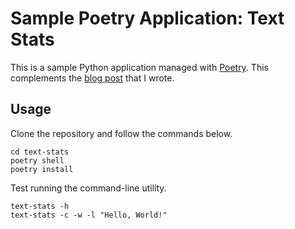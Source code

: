 # Sample Poetry Application: Text Stats

This is a sample Python application managed with
[Poetry](https://python-poetry.org/). This complements the [blog
post](https://oshevtsov.com/blog/python-project-management-with-poetry-and-tox)
that I wrote.

## Usage

Clone the repository and follow the commands below.

```shell
cd text-stats
poetry shell
poetry install
```

Test running the command-line utility.

```shell
text-stats -h
text-stats -c -w -l "Hello, World!"
```
